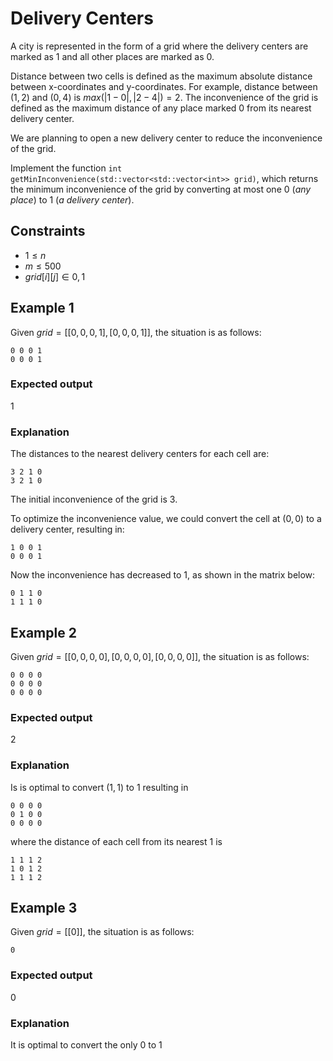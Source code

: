 # Delivery Centers

A city is represented in the form of a grid where the delivery centers are marked as $1$ and all other places are marked as $0$.

Distance between two cells is defined as the maximum absolute distance between x-coordinates and y-coordinates.
For example, distance between $(1, 2)$ and $(0, 4)$ is $max(|1 - 0|, |2 - 4|) = 2$.
The inconvenience of the grid is defined as the maximum distance of any place marked 0 from its nearest delivery center.

We are planning to open a new delivery center to reduce the inconvenience of the grid.

Implement the function `int getMinInconvenience(std::vector<std::vector<int>> grid)`, which returns the minimum inconvenience of the grid by converting at most one $0$ (_any place_) to $1$ (_a delivery center_).

## Constraints
- $1 \leq n$
- $m \leq 500$
- $grid[i][j] \in {0, 1}$


## Example 1
Given $grid = [[0, 0, 0, 1], [0, 0, 0, 1]]$, the situation is as follows:
```
0 0 0 1
0 0 0 1
```

### Expected output
$1$

### Explanation
The distances to the nearest delivery centers for each cell are:
```
3 2 1 0
3 2 1 0
```
The initial inconvenience of the grid is $3$.

To optimize the inconvenience value, we could convert the cell at $(0,0)$ to a delivery center, resulting in:
```
1 0 0 1
0 0 0 1
```

Now the inconvenience has decreased to $1$, as shown in the matrix below:
```
0 1 1 0
1 1 1 0
```


## Example 2
Given $grid = [[0, 0, 0, 0], [0, 0, 0 ,0], [0, 0, 0, 0]]$, the situation is as follows:
```
0 0 0 0
0 0 0 0
0 0 0 0
```

### Expected output
$2$

### Explanation
Is is optimal to convert $(1,1)$ to $1$ resulting in
```
0 0 0 0
0 1 0 0 
0 0 0 0
```

where the distance of each cell from its nearest $1$ is
```
1 1 1 2
1 0 1 2
1 1 1 2
```

## Example 3
Given $grid = [[0]]$, the situation is as follows:
```
0
```

### Expected output
$0$

### Explanation
It is optimal to convert the only $0$ to $1$
